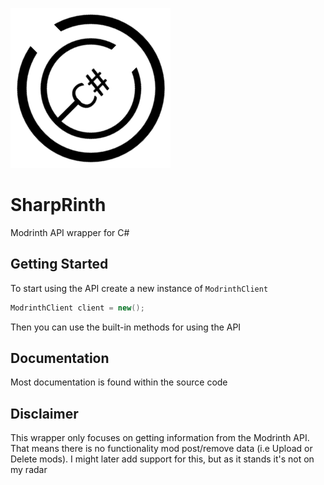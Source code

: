 ![](GithubAssets/SharpRinth.png)

# SharpRinth
Modrinth API wrapper for C#

## Getting Started
To start using the API create a new instance of `ModrinthClient`
```csharp
ModrinthClient client = new();
```
Then you can use the built-in methods for using the API

## Documentation
Most documentation is found within the source code

## Disclaimer
This wrapper only focuses on getting information from the Modrinth API. That means there is no functionality mod post/remove data (i.e Upload or Delete mods).
I might later add support for this, but as it stands it's not on my radar
